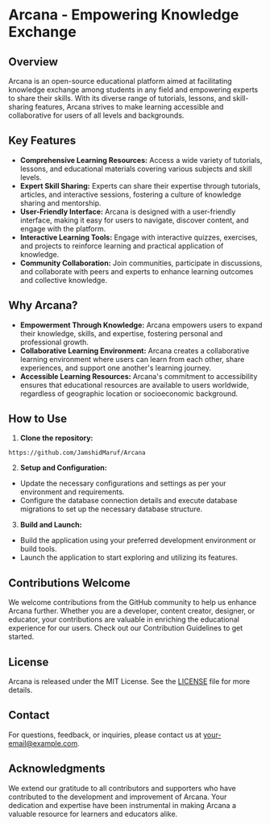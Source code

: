 # Arcana - Empowering Knowledge Exchange

## Overview
Arcana is an open-source educational platform aimed at facilitating knowledge exchange among students in any field and empowering experts to share their skills. With its diverse range of tutorials, lessons, and skill-sharing features, Arcana strives to make learning accessible and collaborative for users of all levels and backgrounds.

## Key Features
- **Comprehensive Learning Resources:** Access a wide variety of tutorials, lessons, and educational materials covering various subjects and skill levels.
- **Expert Skill Sharing:** Experts can share their expertise through tutorials, articles, and interactive sessions, fostering a culture of knowledge sharing and mentorship.
- **User-Friendly Interface:** Arcana is designed with a user-friendly interface, making it easy for users to navigate, discover content, and engage with the platform.
- **Interactive Learning Tools:** Engage with interactive quizzes, exercises, and projects to reinforce learning and practical application of knowledge.
- **Community Collaboration:** Join communities, participate in discussions, and collaborate with peers and experts to enhance learning outcomes and collective knowledge.

## Why Arcana?
- **Empowerment Through Knowledge:** Arcana empowers users to expand their knowledge, skills, and expertise, fostering personal and professional growth.
- **Collaborative Learning Environment:** Arcana creates a collaborative learning environment where users can learn from each other, share experiences, and support one another's learning journey.
- **Accessible Learning Resources:** Arcana's commitment to accessibility ensures that educational resources are available to users worldwide, regardless of geographic location or socioeconomic background.

## How to Use
1. **Clone the repository:**
```
https://github.com/JamshidMaruf/Arcana
```

2. **Setup and Configuration:**
- Update the necessary configurations and settings as per your environment and requirements.
- Configure the database connection details and execute database migrations to set up the necessary database structure.

3. **Build and Launch:**
- Build the application using your preferred development environment or build tools.
- Launch the application to start exploring and utilizing its features.

## Contributions Welcome
We welcome contributions from the GitHub community to help us enhance Arcana further. Whether you are a developer, content creator, designer, or educator, your contributions are valuable in enriching the educational experience for our users. Check out our Contribution Guidelines to get started.

## License
Arcana is released under the MIT License. See the [LICENSE](https://github.com/JamshidMaruf/Arcana/blob/master/LICENSE.txt) file for more details.

## Contact
For questions, feedback, or inquiries, please contact us at [your-email@example.com](mailto:your-email@example.com).

## Acknowledgments
We extend our gratitude to all contributors and supporters who have contributed to the development and improvement of Arcana. Your dedication and expertise have been instrumental in making Arcana a valuable resource for learners and educators alike.

